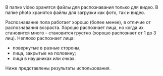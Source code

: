В папке video хранятся файлы для распознавания только для видео.
В папке photo хранятся файлы для загрузки как фото, так и видео.

Распознавание пола работает хорошо (более менее), в отличие от распознавания возраста. Хорошо распознает лица, но когда их становится много - становится грустно (хорошо распознает от  1 до 3 лиц).
Неплохо распознает лица:
* повернутые в разные стороны;
* лица, закрытые на половину;
* лица в наушниках или очках.

Ниже представлены результаты использования.
